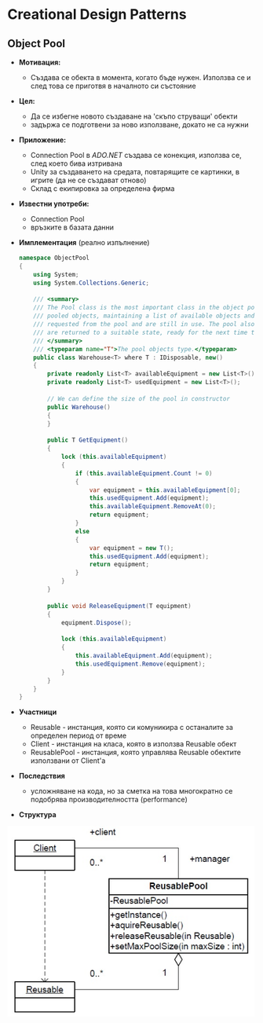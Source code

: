 ﻿# Creational Design Patterns

## Object Pool

* **Мотивация:**
	- Създава се обекта в момента, когато бъде нужен. Използва се и след това се приготвя в началното си състояние

* **Цел:**
	- Да се избегне новото създаване на 'скъпо струващи' обекти
	- задържа се подготвени за ново използване, докато не са нужни

* **Приложение:**
	- Connection Pool в *ADO.NET* създава се конекция, използва се, след което бива изтривана
	- Unity за създаването на средата, повтарящите се картинки, в игрите (да не се създават отново)
	- Склад с екипировка за определена фирма

* **Известни употреби:**
	- Connection Pool
	- връзките в базата данни
	
* **Имплементация** (реално изпълнение)
	~~~c#
	namespace ObjectPool
	{
	    using System;
	    using System.Collections.Generic;

	    /// <summary>
	    /// The Pool class is the most important class in the object pool design pattern. It controls access to the
	    /// pooled objects, maintaining a list of available objects and a collection of objects that have already been
	    /// requested from the pool and are still in use. The pool also ensures that objects that have been released
	    /// are returned to a suitable state, ready for the next time they are requested.
	    /// </summary>
	    /// <typeparam name="T">The pool objects type.</typeparam>
	    public class Warehouse<T> where T : IDisposable, new()
	    {
	        private readonly List<T> availableEquipment = new List<T>();
	        private readonly List<T> usedEquipment = new List<T>();

	        // We can define the size of the pool in constructor
	        public Warehouse()
	        {
	        }

	        public T GetEquipment()
	        {
	            lock (this.availableEquipment)
	            {
	                if (this.availableEquipment.Count != 0)
	                {
	                    var equipment = this.availableEquipment[0];
	                    this.usedEquipment.Add(equipment);
	                    this.availableEquipment.RemoveAt(0);
	                    return equipment;
	                }
	                else
	                {
	                    var equipment = new T();
	                    this.usedEquipment.Add(equipment);
	                    return equipment;
	                }
	            }
	        }

	        public void ReleaseEquipment(T equipment)
	        {
	            equipment.Dispose();

	            lock (this.availableEquipment)
	            {
	                this.availableEquipment.Add(equipment);
	                this.usedEquipment.Remove(equipment);
	            }
	        }
	    }
	}
	~~~

* **Участници**
	- Reusable - инстанция, която си комуникира с останалите за определен период от време
	- Client - инстанция на класа, която в използва Reusable обект
	- ReusablePool - инстанция, която управлява Reusable обектите използвани от Client'а


* **Последствия**
	- усложняване на кода, но за сметка на това многократно се подобрява производителността (performance)

* **Структура**
	
![Object pool](https://github.com/shunobaka/TelerikAcademy-Homeworks/blob/master/C%23/High-Quality-Code/14.%20Design%20Patterns/1.%20Creational/images/ObjectPool.jpg "ObjectPool - UML diagram")